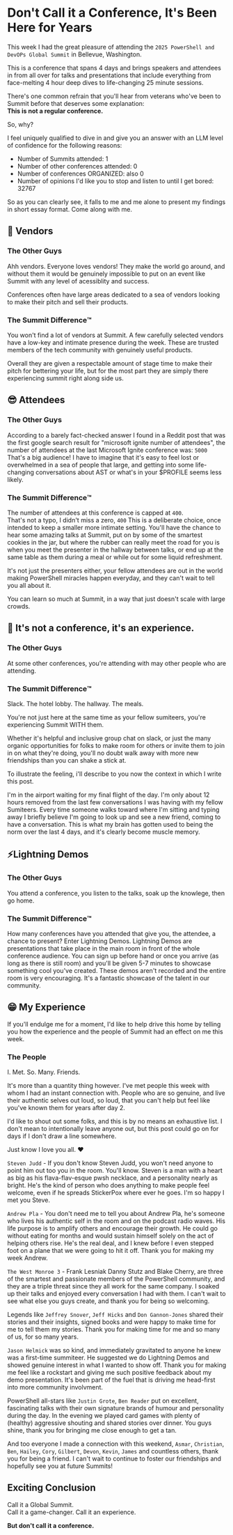 # Don't Call it a Conference, It's Been Here for Years

This week I had the great pleasure of attending the `2025 PowerShell and DevOPs Global Summit` in Bellevue, Washington.

This is a conference that spans 4 days and brings speakers and attendees in from all over for talks and presentations that include everything from face-melting 4 hour deep dives to life-changing 25 minute sessions.

There's one common refrain that you'll hear from veterans who've been to Summit before that deserves some explanation:  
**This is not a regular conference.**

So, why?

I feel uniquely qualified to dive in and give you an answer with an LLM level of confidence for the following reasons:

- Number of Summits attended:           1
- Number of other conferences attended: 0
- Number of conferences ORGANIZED: also 0
- Number of opinions I'd like you to stop and listen to until I get bored: 32767

So as you can clearly see, it falls to me and me alone to present my findings in short essay format.  Come along with me. 

## 🏪 Vendors


### The Other Guys

Ahh vendors.  Everyone loves vendors!  They make the world go around, and without them it would be genuinely impossible to put on an event like Summit with any level of acessiblity and success.  

Conferences often have large areas dedicated to a sea of vendors looking to make their pitch and sell their products.

### The Summit Difference™️

You won't find a lot of vendors at Summit.  A few carefully selected vendors have a low-key and intimate presence during the week.  These are trusted members of the tech community with genuinely useful products.

Overall they are given a respectable amount of stage time to make their pitch for bettering your life, but for the most part they are simply there experiencing summit right along side us.

## 😎 Attendees


### The Other Guys

According to a barely fact-checked answer I found in a Reddit post that was the first google search result for "microsoft ignite number of attendees", the number of attendees at the last Microsoft Ignite conference was: `5000`
That's a big audience!  I have to imagine that it's easy to feel lost or overwhelmed in a sea of people that large, and getting into some life-changing conversations about AST or what's in your $PROFILE seems less likely.


### The Summit Difference™️

The number of attendees at this conference is capped at `400`.  
That's not a typo, I didn't miss a zero, `400`
This is a deliberate choice, once intended to keep a smaller more intimate setting.  You'll have the chance to hear some amazing talks at Summit, put on by some of the smartest cookies in the jar, but where the rubber can really meet the road for you is when you meet the presenter in the hallway between talks, or end up at the same table as them during a meal or while out for some liquid refreshment.

It's not just the presenters either, your fellow attendees are out in the world making PowerShell miracles happen everyday, and they can't wait to tell you all about it.

You can learn so much at Summit, in a way that just doesn't scale with large crowds.

## 🎢 It's not a conference, it's an experience.


### The Other Guys

At some other conferences, you're attending with may other people who are attending.

### The Summit Difference™️

Slack.  The hotel lobby.  The hallway.  The meals.

You're not just here at the same time as your fellow sumiteers, you're experiencing Summit WITH them.

Whether it's helpful and inclusive group chat on slack, or just the many organic opportunities for folks to make room for others or invite them to join in on what they're doing, you'll no doubt walk away with more new friendships than you can shake a stick at.

To illustrate the feeling, i'll describe to you now the context in which I write this post.

I'm in the airport waiting for my final flight of the day.  I'm only about 12 hours removed from the last few conversations I was having with my fellow Sumiteers.  Every time someone walks toward where I'm sitting and typing away I briefly believe I'm going to look up and see a new friend, coming to have a conversation.  This is what my brain has gotten used to being the norm over the last 4 days, and it's clearly become muscle memory.

## ⚡Lightning Demos


### The Other Guys

You attend a conference, you listen to the talks, soak up the knowlege, then go home.

### The Summit Difference™️

How many conferences have you attended that give you, the attendee, a chance to present?  Enter Lightning Demos.
Lightning Demos are presentations that take place in the main room in front of the whole conference audience.  You can sign up before hand or once you arrive (as long as there is still room) and you'll be given 5-7 minutes to showcase something cool you've created.  These demos aren't recorded and the entire room is very encouraging.  It's a fantastic showcase of the talent in our community.


## 😁 My Experience


If you'll endulge me for a moment, I'd like to help drive this home by telling you how the experience and the people of Summit had an effect on me this week.

### The People

I.  Met.  So.  Many.  Friends.

It's more than a quantity thing however.  I've met people this week with whom I had an instant connection with.  People who are so genuine, and live their authentic selves out loud, so loud, that you can't help but feel like you've known them for years after day 2.

I'd like to shout out some folks, and this is by no means an exhaustive list.  I don't mean to intentionally leave anyone out, but this post could go on for days if I don't draw a line somewhere.

Just know I love you all. ❤️

`Steven Judd` - If you don't know Steven Judd, you won't need anyone to point him out too you in the room.  You'll know.  Steven is a man with a heart as big as his flava-flav-esque pwsh necklace, and a personality nearly as bright.  He's the kind of person who does anything to make people feel welcome, even if he spreads StickerPox where ever he goes.  I'm so happy I met you Steve.

`Andrew Pla` - You don't need me to tell you about Andrew Pla, he's someone who lives his authentic self in the room and on the podcast radio waves.  His life purpose is to amplify others and encourage their growth.  He could go without eating for months and would sustain himself solely on the act of helping others rise.  He's the real deal, and I knew before I even stepped foot on a plane that we were going to hit it off.  Thank you for making my week Andrew.

`The West Monroe 3` - Frank Lesniak Danny Stutz and Blake Cherry, are three of the smartest and passionate members of the PowerShell community, and they are a triple threat since they all work for the same company.  I soaked up their talks and enjoyed every conversation I had with them.  I can't wait to see what else you guys create, and thank you for being so welcoming.

Legends like `Jeffrey Snover`, `Jeff Hicks` and `Don Gannon-Jones` shared their stories and their insights, signed books and were happy to make time for me to tell them my stories.  Thank you for making time for me and so many of us, for so many years.

`Jason Helmick` was so kind, and immediately gravitated to anyone he knew was a first-time summiteer.  He suggested we do Lightning Demos and showed genuine interest in what I wanted to show off.  Thank you for making me feel like a rockstart and giving me such positive feedback about my demo presentation.  It's been part of the fuel that is driving me head-first into more community involvment.

PowerShell all-stars like `Justin Grote`, `Ben Reader` put on excellent, fascinating talks with their own signature brands of humour and personality during the day.  In the evening we played card games with plenty of (healthy) aggressive shouting and shared stories over dinner.  You guys shine, thank you for bringing me close enough to get a tan.

And too everyone I made a connection with this weekend, `Asmar`, `Christian`, `Ben`, `Hailey`, `Cory`, `Gilbert`, `Devon`, `Kevin`, `James` and countless others, thank you for being a friend.  I can't wait to continue to foster our friendships and hopefully see you at future Summits!


## Exciting Conclusion


Call it a Global Summit.    
Call it a game-changer. 
Call it an experience.  

**But don't call it a conference.**